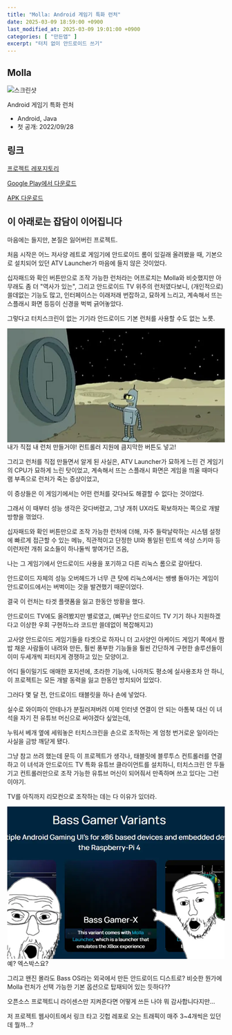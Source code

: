 ```yaml
---
title: "Molla: Android 게임기 특화 런처"
date: 2025-03-09 18:59:00 +0900
last_modified_at: 2025-03-09 19:01:00 +0900
categories: [ "만든앱" ]
excerpt: "터치 없이 안드로이드 쓰기"
---
```


## Molla

![스크린샷](https://github.com/sinusinu/Molla/raw/main/images/1.png)

Android 게임기 특화 런처

- Android, Java
- 첫 공개: 2022/09/28

## 링크

[프로젝트 레포지토리](https://github.com/sinusinu/Molla/)

[Google Play에서 다운로드](https://play.google.com/store/apps/details?id=com.sinu.molla)

[APK 다운로드](https://github.com/sinusinu/Molla/releases/latest/)

## 이 아래로는 잡담이 이어집니다

마음에는 들지만, 본질은 잃어버린 프로젝트.

처음 시작은 어느 저사양 레트로 게임기에 안드로이드 롬이 있길래 올려봤을 때, 기본으로 설치되어 있던 ATV Launcher가 마음에 들지 않은 것이었다.

십자패드와 확인 버튼만으로 조작 가능한 런처라는 어프로치는 Molla와 비슷했지만 아무래도 좀 더 "역사가 있는", 그리고 안드로이드 TV 위주의 런처였다보니, (개인적으로) 쓸데없는 기능도 많고, 인터페이스는 이래저래 번잡하고, 묘하게 느리고, 계속해서 뜨는 스플래시 화면 등등이 신경을 벅벅 긁어놓았다.

그렇다고 터치스크린이 없는 기기라 안드로이드 기본 런처를 사용할 수도 없는 노릇.

<img src="/assets/images/molla/my-own-theme-park.webp" style="display:block; margin-left:auto; margin-right:auto">
<div class="img-cap">내가 직접 내 런처 만들거야! 컨트롤러 지원에 큼지막한 버튼도 넣고!</div>

그리고 런처를 직접 만들면서 알게 된 사실은, ATV Launcher가 묘하게 느린 건 게임기의 CPU가 묘하게 느린 탓이었고, 계속해서 뜨는 스플래시 화면은 게임을 띄울 때마다 램 부족으로 런처가 죽는 증상이었고,

이 증상들은 이 게임기에서는 어떤 런처를 갖다놔도 해결할 수 없다는 것이었다.

그래서 이 때부터 성능 생각은 갖다버렸고, 그냥 개취 UX라도 확보하자는 쪽으로 개발 방향을 꺾었다.

십자패드와 확인 버튼만으로 조작 가능한 런처에 더해, 자주 들락날락하는 시스템 설정에 빠르게 접근할 수 있는 메뉴, 직관적이고 단정한 UI와 통일된 민트색 색상 스키마 등 이런저런 개취 요소들이 하나둘씩 쌓여가던 즈음,

나는 그 게임기에서 안드로이드 사용을 포기하고 다른 리눅스 롬으로 갈아탔다.

안드로이드 자체의 성능 오버헤드가 너무 큰 탓에 리눅스에서는 쌩쌩 돌아가는 게임이 안드로이드에서는 버벅이는 것을 발견했기 때문이었다.

결국 이 런처는 타겟 플랫폼을 잃고 한동안 방황을 했다.

안드로이드 TV에도 올려봤지만 별로였고, (삐꾸난 안드로이드 TV 기기 하나 지원하겠다고 이상한 우회 구현하느라 코드만 쓸데없이 복잡해지고)

고사양 안드로이드 게임기들을 타겟으로 하자니 더 고사양인 아케이드 게임기 쪽에서 짬밥 채운 사람들이 내려와 만든, 훨씬 풍부한 기능들을 훨씬 간단하게 구현한 솔루션들이 이미 두세개씩 피터지게 경쟁하고 있는 모양이고.

어디 들이밀기도 애매한 포지션에, 초라한 기능에, 나마저도 평소에 실사용조차 안 하니, 이 프로젝트는 모든 개발 동력을 잃고 한동안 방치되어 있었다.

그러다 몇 달 전, 안드로이드 태블릿을 하나 손에 넣었다.

실수로 와이파이 안테나가 분질러져버려 이제 인터넷 연결이 안 되는 아톰북 대신 이 녀석을 자기 전 유튜브 머신으로 써야겠다 싶었는데,

누워서 베개 옆에 세워놓은 터치스크린을 손으로 조작하는 게 엄청 번거로운 일이라는 사실을 금방 깨닫게 됐다.

그냥 참고 쓰려 했는데 문득 이 프로젝트가 생각나, 태블릿에 블루투스 컨트롤러를 연결하고 이 녀석과 안드로이드 TV 특화 유튜브 클라이언트를 설치하니, 터치스크린 안 두들기고 컨트롤러만으로 조작 가능한 유튜브 머신이 되어줘서 만족하며 쓰고 있다는 그런 이야기.

TV를 아직까지 리모컨으로 조작하는 데는 다 이유가 있더라.

<img src="/assets/images/molla/huh.webp" style="display:block; margin-left:auto; margin-right:auto">
<div class="img-cap">예? 엑스박스요?</div>

그리고 왠진 몰라도 Bass OS라는 외국에서 만든 안드로이드 디스트로? 비슷한 뭔가에 Molla 런처가 선택 가능한 기본 옵션으로 탑재되어 있는 듯하다??

오픈소스 프로젝트니 라이센스만 지켜준다면 어떻게 쓰든 나야 뭐 감사합니다지만...

저 프로젝트 웹사이트에서 링크 타고 깃헙 레포로 오는 트래픽이 매주 3~4개씩은 있던데 뭘까...?
